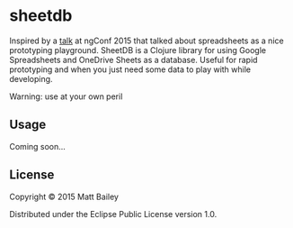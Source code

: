 # sheetdb

Inspired by a [talk](https://www.youtube.com/watch?v=ufZpHuiyepg) at ngConf 2015 that talked about spreadsheets as a nice prototyping playground. SheetDB is a Clojure library for using Google Spreadsheets and OneDrive Sheets as a database. Useful for rapid prototyping and when you just need some data to play with while developing.

Warning: use at your own peril

## Usage

Coming soon...

## License

Copyright © 2015 Matt Bailey

Distributed under the Eclipse Public License version 1.0.
